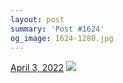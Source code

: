 ```yaml
---
layout: post
summary: 'Post #1624'
og_image: 1624-1280.jpg
---
```


<p>
  <time>
    <a href="/1624">April 3, 2022</a>
  </time>
  <a href="/1624">
    <img src="{{ site.assets_url }}/1624-640.jpg" srcset="{{ site.assets_url }}/1624-320.jpg 320w, {{ site.assets_url }}/1624-640.jpg 640w, {{ site.assets_url }}/1624-960.jpg 960w, {{ site.assets_url }}/1624-1280.jpg 1280w" sizes="(min-width: 700px) 50vw, calc(100vw - 2rem)" />
  </a>
</p>
